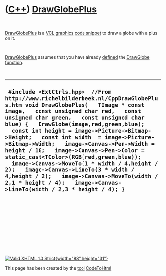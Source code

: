 



 

 

 

 

 

([C++](Cpp.htm)) [DrawGlobePlus](DrawGlobePlus.htm)
===================================================

 

[DrawGlobePlus](CppDrawGlobePlus.htm) is a [VCL
graphics](CppVclGraphics.htm) [code snippet](CppCodeSnippets.htm) to
draw a globe with a plus on it.

 

[DrawGlobePlus](CppDrawGlobePlus.htm) assumes that you have already
[defined](CppDefinition.htm) the [DrawGlobe](CppDrawGlobe.htm)
[function](CppFunction.htm).

 

  -------------------------------------------------------------------------------------------------------------------------------------------------------------------------------------------------------------------------------------------------------------------------------------------------------------------------------------------------------------------------------------------------------------------------------------------------------------------------------------------------------------------------------------------------------------------------------------------------------------------------------------------------------------------------------------------------------
  ` #include <ExtCtrls.hpp>  //From http://www.richelbilderbeek.nl/CppDrawGlobePlus.htm void DrawGlobePlus(   TImage * const image,   const unsigned char red,   const unsigned char green,   const unsigned char blue) {   DrawGlobe(image,red,green,blue);   const int height = image->Picture->Bitmap->Height;   const int width  = image->Picture->Bitmap->Width;   image->Canvas->Pen->Width = height / 10;   image->Canvas->Pen->Color = static_cast<TColor>(RGB(red,green,blue));   image->Canvas->MoveTo(1 * width / 4,height / 2);   image->Canvas->LineTo(3 * width / 4,height / 2);   image->Canvas->MoveTo(width / 2,1 * height / 4);   image->Canvas->LineTo(width / 2,3 * height / 4); }`
  -------------------------------------------------------------------------------------------------------------------------------------------------------------------------------------------------------------------------------------------------------------------------------------------------------------------------------------------------------------------------------------------------------------------------------------------------------------------------------------------------------------------------------------------------------------------------------------------------------------------------------------------------------------------------------------------------------

 

 

 

 

 





 

[![Valid XHTML 1.0 Strict](valid-xhtml10.png){width="88"
height="31"}](http://validator.w3.org/check?uri=referer)

This page has been created by the [tool](Tools.htm)
[CodeToHtml](ToolCodeToHtml.htm)
